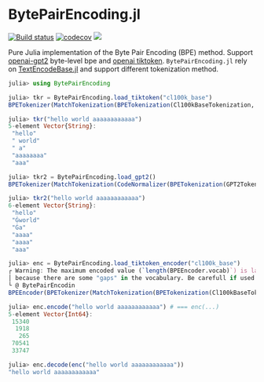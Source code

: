 # BytePairEncoding.jl

[![Build status](https://github.com/chengchingwen/BytePairEncoding.jl/workflows/CI/badge.svg)](https://github.com/chengchingwen/BytePairEncoding.jl/actions)
[![codecov](https://codecov.io/gh/chengchingwen/BytePairEncoding.jl/branch/master/graph/badge.svg)](https://codecov.io/gh/chengchingwen/BytePairEncoding.jl)
[![](https://img.shields.io/badge/docs-dev-blue.svg)](https://chengchingwen.github.io/BytePairEncoding.jl/dev/)

Pure Julia implementation of the Byte Pair Encoding (BPE) method. Support
 [openai-gpt2](https://github.com/openai/gpt-2) byte-level bpe
 and [openai tiktoken](https://github.com/openai/tiktoken). `BytePairEncoding.jl` rely on
 [TextEncodeBase.jl](https://github.com/chengchingwen/TextEncodeBase.jl) and support different tokenization method.


```julia
julia> using BytePairEncoding

julia> tkr = BytePairEncoding.load_tiktoken("cl100k_base")
BPETokenizer(MatchTokenization(BPETokenization(Cl100kBaseTokenization, bpe = TikTokenBPE(100256 merges)), 5 patterns))

julia> tkr("hello world aaaaaaaaaaaa")
5-element Vector{String}:
 "hello"
 " world"
 " a"
 "aaaaaaaa"
 "aaa"

julia> tkr2 = BytePairEncoding.load_gpt2()
BPETokenizer(MatchTokenization(CodeNormalizer(BPETokenization(GPT2Tokenization, bpe = BPE(50000 merges)), codemap = CodeMap{UInt8 => UInt16}(3 code-ranges)), 1 patterns))

julia> tkr2("hello world aaaaaaaaaaaa")
6-element Vector{String}:
 "hello"
 "Ġworld"
 "Ġa"
 "aaaa"
 "aaaa"
 "aaa"

julia> enc = BytePairEncoding.load_tiktoken_encoder("cl100k_base")
┌ Warning: The maximum encoded value (`length(BPEEncoder.vocab)`) is larger than the number of possible tokens
│ because there are some "gaps" in the vocabulary. Be carefull if used to initialize embedding table.
└ @ BytePairEncodin
BPEEncoder(BPETokenizer(MatchTokenization(BPETokenization(Cl100kBaseTokenization, bpe = TikTokenBPE(100256 merges)), 5 patterns)), Vocab(size = 100277))

julia> enc.encode("hello world aaaaaaaaaaaa") # === enc(...)
5-element Vector{Int64}:
 15340
  1918
   265
 70541
 33747

julia> enc.decode(enc("hello world aaaaaaaaaaaa"))
"hello world aaaaaaaaaaaa"

```
